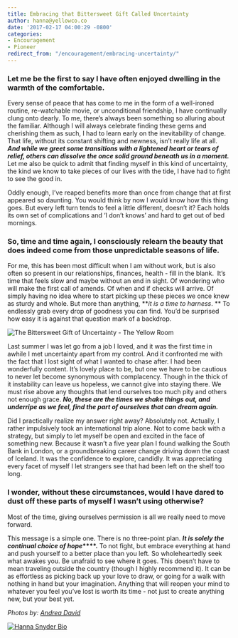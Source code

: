 ```yaml
---
title: Embracing that Bittersweet Gift Called Uncertainty
author: hanna@yellowco.co
date: '2017-02-17 04:00:29 -0800'
categories:
- Encouragement
- Pioneer
redirect_from: "/encouragement/embracing-uncertainty/"
---
```


### **Let me be the first to say I have often enjoyed dwelling in the warmth of the comfortable.**

Every sense of peace that has come to me in the form of a well-ironed routine, re-watchable movie, or unconditional friendship, I have continually clung onto dearly. To me, there’s always been something so alluring about the familiar. Although I will always celebrate finding these gems and cherishing them as such, I had to learn early on the inevitability of change. That life, without its constant shifting and newness, isn’t really life at all. _**And while we greet some transitions with a lightened heart or tears of relief, others can dissolve the once solid ground beneath us in a moment.**_  Let me also be quick to admit that finding myself in this kind of uncertainty, the kind we know to take pieces of our lives with the tide, I have had to fight to see the good in.

Oddly enough, I’ve reaped benefits more than once from change that at first appeared so daunting. You would think by now I would know how this thing goes. But every left turn tends to feel a little different, doesn’t it? Each holds its own set of complications and ‘I don’t knows’ and hard to get out of bed mornings.

### **So, time and time again, I consciously relearn the beauty that does indeed come from those unpredictable seasons of life.**

For me, this has been most difficult when I am without work, but is also often so present in our relationships, finances, health - fill in the blank.  It’s time that feels slow and maybe without an end in sight. Of wondering who will make the first call of amends. Of when and if checks will arrive. Of simply having no idea where to start picking up these pieces we once knew as sturdy and whole. But more than anything, **_it is a time to harness_. ** To endlessly grab every drop of goodness you can find. You’d be surprised how easy it is against that question mark of a backdrop.

![The Bittersweet Gift of Uncertainty - The Yellow Room](http://yellowco.co/wp-content/uploads/2017/02/PIONEER5.jpg)

Last summer I was let go from a job I loved, and it was the first time in awhile I met uncertainty apart from my control. And it confronted me with the fact that I lost sight of what I wanted to chase after. I had been wonderfully content. It’s lovely place to be, but one we have to be cautious to never let become synonymous with complacency. Though in the thick of it instability can leave us hopeless, we cannot give into staying there. We must rise above any thoughts that lend ourselves too much pity and others not enough grace. _**No, these are the times we shake things out, and underripe as we feel, find the part of ourselves that can dream again.**_

Did I practically realize my answer right away? Absolutely not. Actually, I rather impulsively took an international trip alone. Not to come back with a strategy, but simply to let myself be open and excited in the face of something new. Because it wasn’t a five year plan I found walking the South Bank in London, or a groundbreaking career change driving down the coast of Iceland. It was the confidence to explore, candidly. It was appreciating every facet of myself I let strangers see that had been left on the shelf too long.

### **I wonder, without these circumstances, would I have dared to dust off these parts of myself I wasn’t using otherwise?**

Most of the time, giving ourselves permission is all we really need to move forward.

This message is a simple one. There is no three-point plan. **_It is solely the continual choice of hope_****.** To not fight, but embrace everything at hand and push yourself to a better place than you left. So wholeheartedly seek what awakes you. Be unafraid to see where it goes. This doesn’t have to mean traveling outside the country (though I highly recommend it). It can be as effortless as picking back up your love to draw, or going for a walk with nothing in hand but your imagination. Anything that will reopen your mind to whatever you feel you’ve lost is worth its time - not just to create anything new, but your best yet.

_Photos by: [Andrea David](http://andreadavid.co/)_

[![Hanna Snyder Bio](http://yellowco.co/wp-content/uploads/2017/02/Hanna-Snyder-Bio-1.jpg)](http://www.hannasnyder.com/)
